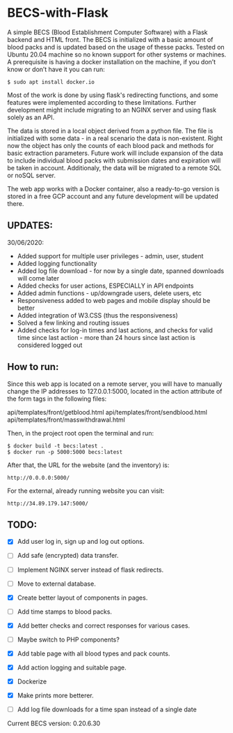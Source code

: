# BECS-with-Flask
A simple BECS (Blood Establishment Computer Software) with a Flask backend and HTML front. The BECS is initialized with a basic amount of blood packs and is updated based on the usage of thesse packs. Tested on Ubuntu 20.04 machine so no known support for other systems or machines. A prerequisite is having a docker installation on the machine, if you don’t know or don’t have it you can run:

```
$ sudo apt install docker.io
```

Most of the work is done by using flask's redirecting functions, and some features were implemented according to these limitations. Further development might include migrating to an NGINX server and using flask solely as an API.

The data is stored in a local object derived from a python file. The file is initialized with some data - in a real scenario the data is non-existent. Right now the object has only the counts of each blood pack and methods for basic extraction parameters. Future work will include expansion of the data to include individual blood packs with submission dates and expiration will be taken in account. Additionaly, the data will be migrated to a remote SQL or noSQL server.

The web app works with a Docker container, also a ready-to-go version is stored in a free GCP account and any future development will be updated there.

## UPDATES:
30/06/2020:
- Added support for multiple user privileges - admin, user, student
- Added logging functionality
- Added log file download - for now by a single date, spanned downloads will come later
- Added checks for user actions, ESPECIALLY in API endpoints
- Added admin functions - up/downgrade users, delete users, etc
- Responsiveness added to web pages and mobile display should be better
- Added integration of W3.CSS (thus the responsiveness)
- Solved a few linking and routing issues
- Added checks for log-in times and last actions, and checks for valid time since last action - more than 24 hours since last action is considered logged out


## How to run:
Since this web app is located on a remote server, you will have to manually change the IP addresses to 127.0.0.1:5000, located in the action attribute of the form tags in the following files:

api/templates/front/getblood.html
api/templates/front/sendblood.html
api/templates/front/masswithdrawal.html

Then, in the project root open the terminal and run:

```
$ docker build -t becs:latest .
$ docker run -p 5000:5000 becs:latest
```
After that, the URL for the website (and the inventory) is:
```
http://0.0.0.0:5000/
```

For the external, already running website you can visit:
```
http://34.89.179.147:5000/
```

## TODO:
- [X] Add user log in, sign up and log out options.
- [ ] Add safe (encrypted) data transfer.
- [ ] Implement NGINX server instead of flask redirects.
- [ ] Move to external database.
- [X] Create better layout of components in pages.
- [ ] Add time stamps to blood packs.
- [X] Add better checks and correct responses for various cases.
- [ ] Maybe switch to PHP components?
- [X] Add table page with all blood types and pack counts.
- [X] Add action logging and suitable page.
- [X] Dockerize
- [X] Make prints more betterer.
- [ ] Add log file downloads for a time span instead of a single date


Current BECS version: 0.20.6.30